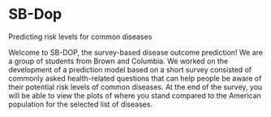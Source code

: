 # SB-Dop
Predicting risk levels for common diseases


Welcome to SB-DOP, the survey-based disease outcome prediction! 
We are a group of students from Brown and Columbia. We worked on the 
development of a prediction model based on a short survey consisted of 
commonly asked health-related questions that can help people be aware
of their potential risk levels of common diseases. At the end of the survey,
you will be able to view the plots of where you stand compared to the American
population for the selected list of diseases.
